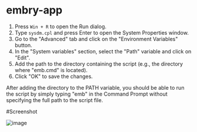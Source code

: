 # embry-app

1. Press `Win + R` to open the Run dialog.
2. Type `sysdm.cpl` and press Enter to open the System Properties window.
3. Go to the "Advanced" tab and click on the "Environment Variables" button.
4. In the "System variables" section, select the "Path" variable and click on "Edit".
5. Add the path to the directory containing the script (e.g., the directory where "emb.cmd" is located).
6. Click "OK" to save the changes.

After adding the directory to the PATH variable, you should be able to run the script by simply typing "emb" in the Command Prompt without specifying the full path to the script file.

#Screenshot 

![image](https://github.com/enoobis-org/embry-app/assets/62465404/347c612f-e08f-4372-92c4-c5047ca092b4)
